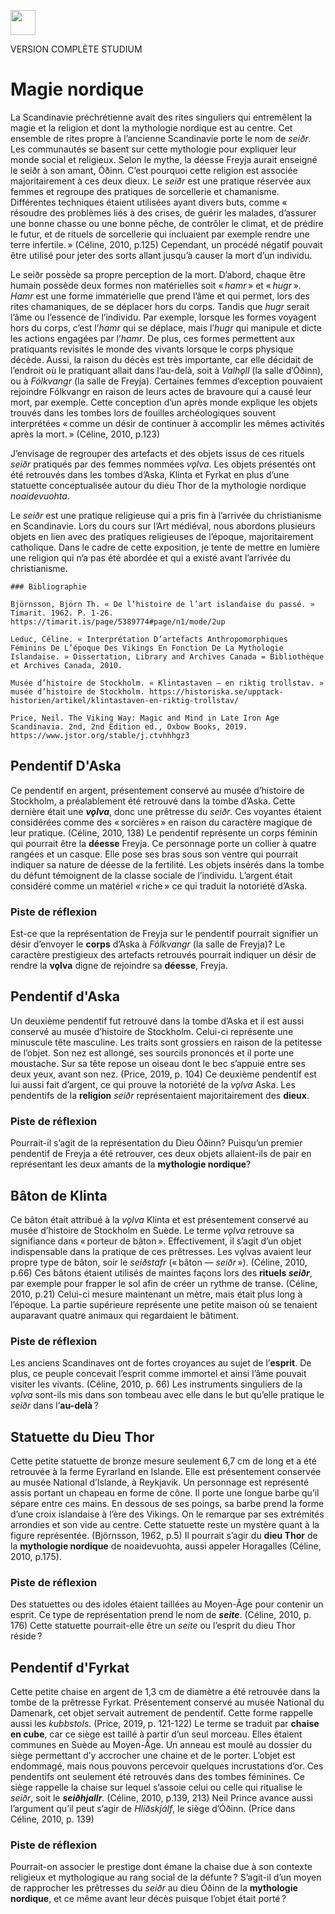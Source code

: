<a href="https://juncture-digital.org"><img src="https://raw.githubusercontent.com/digitalArtHistory/recits-numeriques/main/images/btn_juncture.svg" style="height:40px"></a>

<param ve-config 
       title="depart" 
       banner="https://historiska.se/wp-content/uploads/2015/09/hedniska_gudar_3_artikel_IMG0024web_artikel.jpg" 
       layout="vertical">

VERSION COMPLÈTE STUDIUM

# Magie nordique

La Scandinavie préchrétienne avait des rites singuliers qui entremêlent la magie et la religion et dont la mythologie nordique est au centre. Cet ensemble de rites propre à l’ancienne Scandinavie porte le nom de *seiðr*. Les communautés se basent sur cette mythologie pour expliquer leur monde social et religieux. Selon le mythe, la déesse Freyja aurait enseigné le seiðr à son amant, Óðinn. C’est pourquoi cette religion est associée majoritairement à ces deux dieux. Le *seiðr* est une pratique réservée aux femmes et regroupe des pratiques de sorcellerie et chamanisme. Différentes techniques étaient utilisées ayant divers buts, comme « résoudre des problèmes liés à des crises, de guérir les malades, d’assurer une bonne chasse ou une bonne pêche, de contrôler le climat, et de prédire le futur, et de rituels de sorcellerie qui incluaient par exemple rendre une terre infertile. » (Céline, 2010, p.125) Cependant, un procédé négatif pouvait être utilisé pour jeter des sorts allant jusqu’à causer la mort d’un individu. 

Le seiðr possède sa propre perception de la mort. D’abord, chaque être humain possède deux formes non matérielles soit « *hamr* » et « *hugr* ». *Hamr* est une forme immatérielle que prend l’âme et qui permet, lors des rites chamaniques, de se déplacer hors du corps. Tandis que *hugr* serait l’âme ou l’essence de l’individu. Par exemple, lorsque les formes voyagent hors du corps, c’est l’*hamr* qui se déplace, mais l’*hugr* qui manipule et dicte les actions engagées par l’*hamr*. De plus, ces formes permettent aux pratiquants revisités le monde des vivants lorsque le corps physique décède. Aussi, la raison du décès est très importante, car elle décidait de l’endroit où le pratiquant allait dans l’au-delà, soit à *Valhǫll* (la salle d’Óðinn), ou à *Fólkvangr* (la salle de Freyja). Certaines femmes d’exception pouvaient rejoindre Fólkvangr en raison de leurs actes de bravoure qui a causé leur mort, par exemple. Cette conception d’un après monde explique les objets trouvés dans les tombes lors de fouilles archéologiques souvent interprétées « comme un désir de continuer à accomplir les mêmes activités après la mort. » (Céline, 2010, p.123) 

J’envisage de regrouper des artefacts et des objets issus de ces rituels *seiðr* pratiqués par des femmes nommées *vǫlva*. Les objets présentés ont été retrouvés dans les tombes d’Aska, Klinta et Fyrkat en plus d’une statuette conceptualisée autour du dieu Thor de la mythologie nordique *noaidevuohta*. 

Le *seiðr* est une pratique religieuse qui a pris fin à l’arrivée du christianisme en Scandinavie. Lors du cours sur l’Art médiéval, nous abordons plusieurs objets en lien avec des pratiques religieuses de l’époque, majoritairement catholique. Dans le cadre de cette exposition, je tente de mettre en lumière une religion qui n’a pas été abordée et qui a existé avant l’arrivée du christianisme. 

```
### Bibliographie

Björnsson, Björn Th. « De l’histoire de l’art islandaise du passé. » Tímarit. 1962. P. 1-26. https://timarit.is/page/5389774#page/n1/mode/2up 

Leduc, Céline. « Interprétation D’artefacts Anthropomorphiques Féminins De L’époque Des Vikings En Fonction De La Mythologie Islandaise. » Dissertation, Library and Archives Canada = Bibliothèque et Archives Canada, 2010. 

Musée d’histoire de Stockholm. « Klintastaven – en riktig trollstav. » musée d’histoire de Stockholm. https://historiska.se/upptack-historien/artikel/klintastaven-en-riktig-trollstav/

Price, Neil. The Viking Way: Magic and Mind in Late Iron Age Scandinavia. 2nd, 2nd Edition ed., Oxbow Books, 2019. https://www.jstor.org/stable/j.ctvhhhgz3

```

## Pendentif D'Aska

Ce pendentif en argent, présentement conservé au musée d’histoire de Stockholm, a préalablement été retrouvé dans la tombe d’Aska. Cette dernière était une ***vǫlva***, donc une prêtresse du *seiðr*. Ces voyantes étaient considérées comme des « sorcières » en raison du caractère magique de leur pratique. (Céline, 2010, 138) Le pendentif représente un corps féminin qui pourrait être la **déesse** Freyja. Ce personnage porte un collier à quatre rangées et un casque. Elle pose ses bras sous son ventre qui pourrait indiquer sa nature de déesse de la fertilité. Les objets insérés dans la tombe du défunt témoignent de la classe sociale de l’individu. L’argent était considéré comme un matériel « riche » ce qui traduit la notoriété d’Aska. 
<param ve-graphic 
  url="https://historiska.se/wp-content/uploads/2015/09/hedniska_gudar_3_artikel_IMG0024web_artikel.jpg"
       title="Pendentif d'Aska" />
       
### Piste de réflexion    

Est-ce que la représentation de Freyja sur le pendentif pourrait signifier un désir d’envoyer le **corps** d’Aska à *Fólkvangr* (la salle de Freyja)? Le caractère prestigieux des artefacts retrouvés pourrait indiquer un désir de rendre la **vǫlva** digne de rejoindre sa **déesse**, Freyja. 

## Pendentif d'Aska

Un deuxième pendentif fut retrouvé dans la tombe d’Aska et il est aussi conservé au musée d’histoire de Stockholm. Celui-ci représente une minuscule tête masculine. Les traits sont grossiers en raison de la petitesse de l’objet. Son nez est allongé, ses sourcils prononcés et il porte une moustache. Sur sa tête repose un oiseau dont le bec s’appuie entre ses deux yeux, avant son nez. (Price, 2019, p. 104) Ce deuxième pendentif est lui aussi fait d’argent, ce qui prouve la notoriété de la *vǫlva* Aska. Les pendentifs de la **religion** *seiðr* représentaient majoritairement des **dieux**.  
<param ve-graphic 
  url="https://github.com/digitalArtHistory/recits-numeriques/blob/main/24/Manniskor_med_kontakterweb_artikel.jpg?raw=true" 
  title="Pendentif d'Aska" />
  
### Piste de réflexion  
Pourrait-il s’agit de la représentation du Dieu Óðinn? Puisqu’un premier pendentif de Freyja a été retrouver, ces deux objets allaient-ils de pair en représentant les deux amants de la **mythologie nordique**?
       
## Bâton de Klinta  

Ce bâton était attribué à la *vǫlva* Klinta et est présentement conservé au musée d’histoire de Stockholm en Suède. Le terme *vǫlva* retrouve sa signifiance dans « porteur de bâton ». Effectivement, il s’agit d’un objet indispensable dans la pratique de ces prêtresses. Les vǫlvas avaient leur propre type de bâton, soir le *seiðstafr* (« bâton — *seiðr* »). (Céline, 2010, p.66) Ces bâtons étaient utilisés de maintes façons lors des **rituels *seiðr***, par exemple pour frapper le sol afin de créer un rythme de transe. (Céline, 2010, p.21) Celui-ci mesure maintenant un mètre, mais était plus long à l’époque. La partie supérieure représente une petite maison où se tenaient auparavant quatre animaux qui regardaient le bâtiment.  
<param ve-graphic 
  url="https://historiska.se/wp-content/uploads/2015/04/klintastaven_artikel_541355.jpg" 
  title="Baton Klinta" />

### Piste de réflexion   
Les anciens Scandinaves ont de fortes croyances au sujet de l’**esprit**. De plus, ce peuple concevait l’esprit comme immortel et ainsi l’âme pouvait visiter les vivants. (Céline, 2010, p. 66) Les instruments singuliers de la *vǫlva* sont-ils mis dans son tombeau avec elle dans le but qu’elle pratique le *seiðr* dans l’**au-delà** ? 

## Statuette du Dieu Thor

Cette petite statuette de bronze mesure seulement 6,7 cm de long et a été retrouvée à la ferme Eyrarland en Islande. Elle est présentement conservée au musée National d’Islande, à Reykjavik. Un personnage est représenté assis portant un chapeau en forme de cône. Il porte une longue barbe qu’il sépare entre ces mains. En dessous de ses poings, sa barbe prend la forme d’une croix islandaise à l’ère des Vikings. On le remarque par ses extrémités arrondies et son vide au centre. Cette statuette reste un mystère quant à la figure représentée. (Björnsson, 1962, p.5) Il pourrait s’agir du **dieu Thor** de la **mythologie nordique** de noaidevuohta, aussi appeler Horagalles (Céline, 2010, p.175). 
<param ve-graphic 
  url="https://upload.wikimedia.org/wikipedia/commons/thumb/b/bd/Reykjavik_-_Thor-Figur_1.jpg/800px-Reykjavik_-_Thor-Figur_1.jpg" 
  title="Statuette du Dieu Thor" />
  
### Piste de réflexion   
Des statuettes ou des idoles étaient taillées au Moyen-Âge pour contenir un esprit. Ce type de représentation prend le nom de ***seite***. (Céline, 2010, p. 176) Cette statuette pourrait-elle être un *seite* ou l’esprit du dieu Thor réside ? 
  
## Pendentif d'Fyrkat
  
  Cette petite chaise en argent de 1,3 cm de diamètre a été retrouvée dans la tombe de la prêtresse Fyrkat. Présentement conservé au musée National du Damenark, cet objet servait autrement de pendentif. Cette forme rappelle aussi les *kubbstols*. (Price, 2019, p. 121-122) Le terme se traduit par **chaise en cube**, car ce siège est taillé à partir d’un seul morceau. Elles étaient communes en Suède au Moyen-Âge. Un anneau est moulé au dossier du siège permettant d’y accrocher une chaine et de le porter. L’objet est endommagé, mais nous pouvons percevoir quelques incrustations d’or. Ces pendentifs ont seulement été retrouvés dans des tombes féminines. Ce siège rappelle la chaise sur lequel s’assoie celui ou celle qui ritualise le *seiðr*, soit le ***seiðhjallr***. (Céline, 2010, p.139, 213) Neil Prince avance aussi l’argument qu’il peut s’agir de *Hliðskjálf*, le siège d’Óðinn. (Price dans Céline, 2010, p. 139)
  <param ve-graphic 
  url="https://en.natmus.dk/typo3temp/assets/images/csm_amulet_01_e3cabd11cb_1869d698ed.jpg " 
  title="Pendentif d'Fyrkat" />

### Piste de réflexion   
Pourrait-on associer le prestige dont émane la chaise due à son contexte religieux et mythologique au rang social de la défunte ? S’agit-il d’un moyen de rapprocher les prêtresses du *seiðr* au dieu Óðinn de la **mythologie nordique**, et ce même avant leur décès puisque l’objet était porté ?

